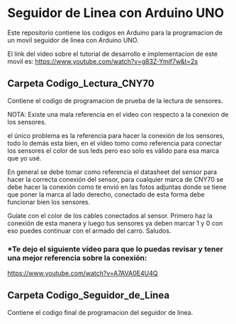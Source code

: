 # Seguidor de Linea con Arduino UNO

Este repositorio contiene los codigos en Arduino para la programacion de un movil seguidor de linea con Arduino UNO.

El link del video sobre el tutorial de desarrollo e implementacion de este movil es: 
https://www.youtube.com/watch?v=g83Z-Ymjf7w&t=2s

## Carpeta Codigo_Lectura_CNY70

Contiene el codigo de programacion de prueba de la lectura de sensores.

NOTA: Existe una mala referencia en el video con respecto a la conexion de los sensores.

el único problema es la referencia para hacer la conexión de los sensores, todo lo demás esta bien, en el vídeo tomo como referencia para conectar los sensores el color de sus leds pero eso solo es válido para esa marca que yo usé.  

En general se debe tomar como referencia el datasheet del sensor para hacer la correcta conexión del sensor, para cualquier marca de CNY70 se debe hacer la conexión como te envió en las fotos adjuntas donde se tiene que poner la marca al lado derecho, conectado de esta forma debe funcionar bien los sensores. 

Guíate con el color de los cables conectados al sensor. Primero haz la conexión de esta manera y luego tus sensores ya deben marcar 1 y 0 con eso puedes continuar con el armado del carro.
Saludos.

### *Te dejo el siguiente vídeo para que lo puedas revisar y tener una mejor referencia sobre la conexión:
https://www.youtube.com/watch?v=A7AVA0E4U4Q

## Carpeta Codigo_Seguidor_de_Linea

Contiene el codigo final de programacion del seguidor de linea.
